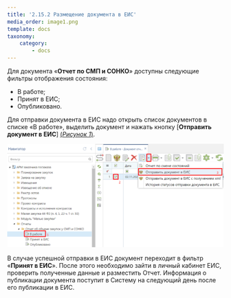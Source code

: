 ```yaml
---
title: '2.15.2 Размещение документа в ЕИС'
media_order: image1.png
template: docs
taxonomy:
    category:
        - docs
---
```


Для документа «**Отчет по СМП и СОНКО**» доступны следующие фильтры отображения состояния:
- В работе;
- Принят в ЕИС;
- Опубликовано.

Для отправки документа в ЕИС надо открыть список документов в списке «В работе», выделить документ и нажать кнопку [**Отправить документ в ЕИС**] [(*Рисунок 1*)](#ris-01).
 
 ![Кнопка отправки документа в ЕИС](image1.png?id=ris-01)

В случае успешной отправки в ЕИС документ переходит в фильтр «**Принят в ЕИС**». После этого необходимо зайти в личный кабинет ЕИС, проверить полученные данные и разместить Отчет. Информация о публикации документа поступит в Систему на следующий день после его публикации в ЕИС.
